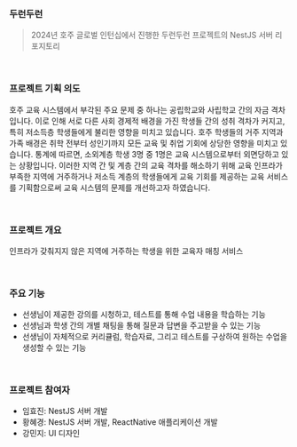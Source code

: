 ### 두런두런
> 2024년 호주 글로벌 인턴십에서 진행한 두런두런 프로젝트의 NestJS 서버 리포지토리
<br>

### 프로젝트 기획 의도
호주 교육 시스템에서 부각된 주요 문제 중 하나는 공립학교와 사립학교 간의 자금 격차입니다. 
이로 인해 서로 다른 사회 경제적 배경을 가진 학생들 간의 성취 격차가 커지고, 특히 저소득층 학생들에게 불리한 영향을 미치고 있습니다. 
호주 학생들의 거주 지역과 가족 배경은 취학 전부터 성인기까지 모든 교육 및 취업 기회에 상당한 영향을 미치고 있습니다. 
통계에 따르면, 소외계층 학생 3명 중 1명은 교육 시스템으로부터 외면당하고 있는 상황입니다. 
이러한 지역 간 및 계층 간의 교육 격차를 해소하기 위해 교육 인프라가 부족한 지역에 거주하거나 저소득 계층의 학생들에게 교육 기회를 제공하는 교육 서비스를 기획함으로써 교육 시스템의 문제를 개선하고자 하였습니다.

<br>

### 프로젝트 개요
인프라가 갖춰지지 않은 지역에 거주하는 학생을 위한 교육자 매칭 서비스

<br>

### 주요 기능
- 선생님이 제공한 강의를 시청하고, 테스트를 통해 수업 내용을 학습하는 기능
- 선생님과 학생 간의 개별 채팅을 통해 질문과 답변을 주고받을 수 있는 기능
- 선생님이 자체적으로 커리큘럼, 학습자료, 그리고 테스트를 구상하여 원하는 수업을 생성할 수 있는 기능

<br>

### 프로젝트 참여자
- 임효진: NestJS 서버 개발
- 황혜경: NestJS 서버 개발, ReactNative 애플리케이션 개발
- 강민지: UI 디자인
